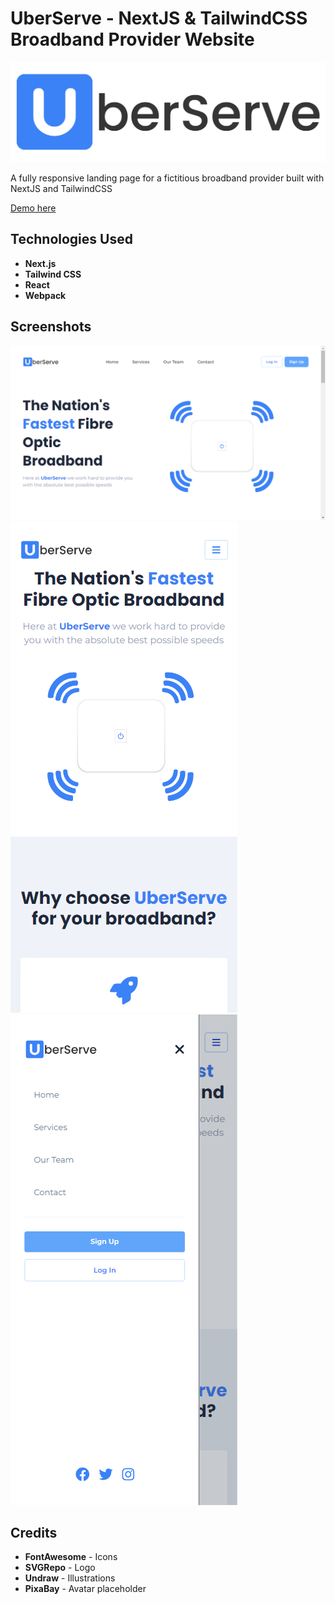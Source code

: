 # UberServe - NextJS & TailwindCSS Broadband Provider Website

![UberServe Logo](/public/assets/imgs/logos/uberserve.png)

A fully responsive landing page for a fictitious broadband provider built with NextJS and TailwindCSS

[Demo here](https://uberserve.jackscottow.com/)

## Technologies Used

- **Next.js**
- **Tailwind CSS**
- **React**
- **Webpack**

## Screenshots

![Desktop Screenshot](/public/assets/imgs/desktop-screenshot.png)
![Mobile Screenshot](/public/assets/imgs/mobile-screenshot1.png)
![Mobile Screenshot](/public/assets/imgs/mobile-screenshot2.png)

## Credits

- **FontAwesome** - Icons
- **SVGRepo** - Logo
- **Undraw** - Illustrations
- **PixaBay** - Avatar placeholder
